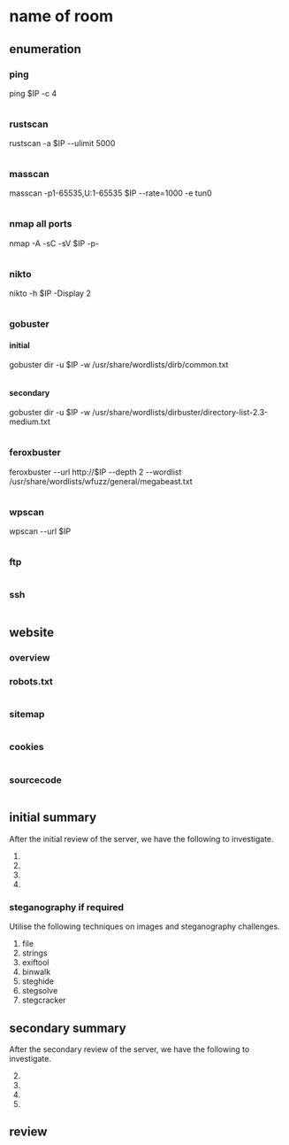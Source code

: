 # name of room

## enumeration

### ping
ping $IP -c 4
```shell

```
### rustscan
rustscan -a $IP --ulimit 5000
```shell

```
### masscan
masscan -p1-65535,U:1-65535 $IP --rate=1000 -e tun0
```shell

```
### nmap all ports
nmap -A -sC -sV $IP -p-
```shell

```
### nikto
nikto -h $IP -Display 2
```shell

```
### gobuster
#### initial
gobuster dir -u $IP -w /usr/share/wordlists/dirb/common.txt
```shell

```
#### secondary
gobuster dir -u $IP -w /usr/share/wordlists/dirbuster/directory-list-2.3-medium.txt
```shell

```
### feroxbuster
feroxbuster --url http://$IP --depth 2 --wordlist /usr/share/wordlists/wfuzz/general/megabeast.txt
```shell

```
### wpscan
wpscan --url $IP
```shell

```
### ftp
```shell

```
### ssh
``` shell

```
## website

### overview

### robots.txt
```html

```
### sitemap
```xml

```
### cookies
```text

```
### sourcecode
```html

```
## initial summary
After the initial review of the server, we have the following to investigate.

1.
1.
1.
1.

### steganography if required

Utilise the following techniques on images and steganography challenges.

1. file
1. strings
1. exiftool
1. binwalk
1. steghide
1. stegsolve
1. stegcracker

## secondary summary
After the secondary review of the server, we have the following to investigate.

2.
2.
2.
2.

## review 

